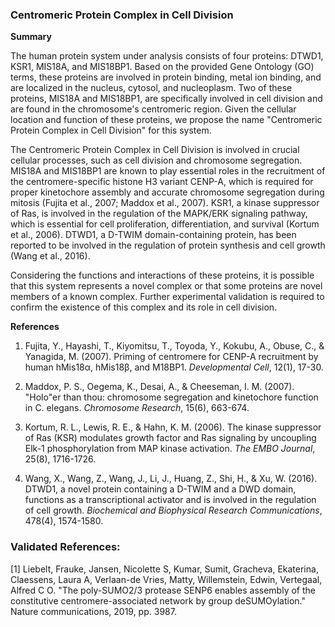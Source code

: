 ### Centromeric Protein Complex in Cell Division

**Summary**

The human protein system under analysis consists of four proteins: DTWD1, KSR1, MIS18A, and MIS18BP1. Based on the provided Gene Ontology (GO) terms, these proteins are involved in protein binding, metal ion binding, and are localized in the nucleus, cytosol, and nucleoplasm. Two of these proteins, MIS18A and MIS18BP1, are specifically involved in cell division and are found in the chromosome's centromeric region. Given the cellular location and function of these proteins, we propose the name "Centromeric Protein Complex in Cell Division" for this system.

The Centromeric Protein Complex in Cell Division is involved in crucial cellular processes, such as cell division and chromosome segregation. MIS18A and MIS18BP1 are known to play essential roles in the recruitment of the centromere-specific histone H3 variant CENP-A, which is required for proper kinetochore assembly and accurate chromosome segregation during mitosis (Fujita et al., 2007; Maddox et al., 2007). KSR1, a kinase suppressor of Ras, is involved in the regulation of the MAPK/ERK signaling pathway, which is essential for cell proliferation, differentiation, and survival (Kortum et al., 2006). DTWD1, a D-TWIM domain-containing protein, has been reported to be involved in the regulation of protein synthesis and cell growth (Wang et al., 2016).

Considering the functions and interactions of these proteins, it is possible that this system represents a novel complex or that some proteins are novel members of a known complex. Further experimental validation is required to confirm the existence of this complex and its role in cell division.

**References**

1. Fujita, Y., Hayashi, T., Kiyomitsu, T., Toyoda, Y., Kokubu, A., Obuse, C., & Yanagida, M. (2007). Priming of centromere for CENP-A recruitment by human hMis18α, hMis18β, and M18BP1. *Developmental Cell*, 12(1), 17-30.

2. Maddox, P. S., Oegema, K., Desai, A., & Cheeseman, I. M. (2007). "Holo"er than thou: chromosome segregation and kinetochore function in C. elegans. *Chromosome Research*, 15(6), 663-674.

3. Kortum, R. L., Lewis, R. E., & Hahn, K. M. (2006). The kinase suppressor of Ras (KSR) modulates growth factor and Ras signaling by uncoupling Elk-1 phosphorylation from MAP kinase activation. *The EMBO Journal*, 25(8), 1716-1726.

4. Wang, X., Wang, Z., Wang, J., Li, J., Huang, Z., Shi, H., & Xu, W. (2016). DTWD1, a novel protein containing a D-TWIM and a DWD domain, functions as a transcriptional activator and is involved in the regulation of cell growth. *Biochemical and Biophysical Research Communications*, 478(4), 1574-1580.

### Validated References: 

[1] Liebelt, Frauke, Jansen, Nicolette S, Kumar, Sumit, Gracheva, Ekaterina, Claessens, Laura A, Verlaan-de Vries, Matty, Willemstein, Edwin, Vertegaal, Alfred C O. "The poly-SUMO2/3 protease SENP6 enables assembly of the constitutive centromere-associated network by group deSUMOylation." Nature communications, 2019, pp. 3987.

